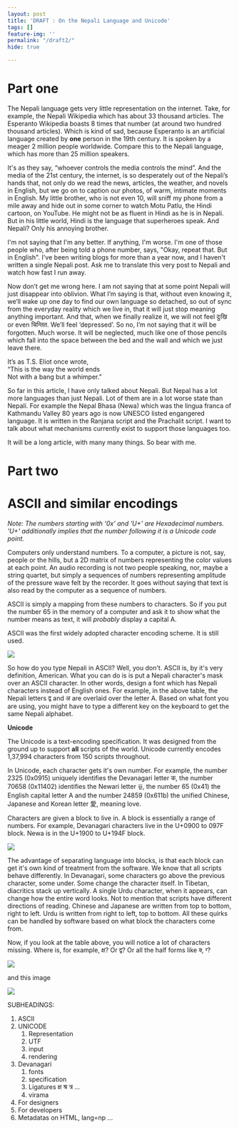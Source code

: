 ```yaml
---
layout: post
title: 'DRAFT : On the Nepali Language and Unicode'
tags: []
feature-img: ''
permalink: "/draft2/"
hide: true

---
```

# Part one

The Nepali language gets very little representation on the internet. Take, for example, the Nepali Wikipedia which has about 33 thousand articles. The Esperanto Wikipedia boasts 8 times that number (at around two hundred thousand articles). Which is kind of sad, because Esperanto is an artificial language created by **one** person in the 19th century. It is spoken by a meager 2 million people worldwide. Compare this to the Nepali language, which has more than 25 million speakers.

It's as they say, “whoever controls the media controls the mind”. And the media of the 21st century, the internet, is so desperately out of the Nepali’s hands that, not only do we read the news, articles, the weather, and novels in English, but we go on to caption our photos, of warm, intimate moments in English. My little brother, who is not even 10, will sniff my phone from a mile away and hide out in some corner to watch Motu Patlu, the Hindi cartoon, on YouTube. He might not be as fluent in Hindi as he is in Nepali. But in his little world, Hindi is the language that superheroes speak. And Nepali? Only his annoying brother.

I'm not saying that I'm any better. If anything, I'm worse. I'm one of those people who, after being told a phone number, says, "Okay, repeat that. But in English". I've been writing blogs for more than a year now, and I haven't written a single Nepali post. Ask me to translate this very post to Nepali and watch how fast I run away.

Now don’t get me wrong here. I am not saying that at some point Nepali will just disappear into oblivion. What I’m saying is that, without even knowing it, we’ll wake up one day to find our own language so detached, so out of sync from the everyday reality which we live in, that it will just stop meaning anything important. And that, when we finally realize it, we will not feel दुःखि or even चिन्तित. We’ll feel ‘depressed’. So no, I’m not saying that it will be forgotten. Much worse. It will be neglected, much like one of those pencils which fall into the space between the bed and the wall and which we just leave there.

It’s as T.S. Eliot once wrote,  
“This is the way the world ends  
Not with a bang but a whimper.”

So far in this article, I have only talked about Nepali. But Nepal has a lot more languages than just Nepali. Lot of them are in a lot worse state than Nepali. For example the Nepal Bhasa (Newa) which was the lingua franca of Kathmandu Valley 80 years ago is now UNESCO listed engangered language. It is written in the Ranjana script and the Prachalit script. I want to talk about what mechanisms currently exist to support those languages too. 

It will be a long article, with many many things. So bear with me.

# Part two

# ASCII and similar encodings

_Note: The numbers starting with ‘0x’ and 'U+' are Hexadecimal numbers. 'U+' additionally implies that the number following it is a Unicode code point._

Computers only understand numbers. To a computer, a picture is not, say, people or the hills, but a 2D matrix of numbers representing the color values at each point. An audio recording is not two people speaking, nor, maybe a string quartet, but simply a sequences of numbers representing amplitude of the pressure wave felt by the recorder. It goes without saying that text is also read by the computer as a sequence of numbers.

ASCII is simply a mapping from these numbers to characters. So if you put the number 65 in the memory of a computer and ask it to show what the number means as text, it will _probably_ display a capital A.

ASCII was the first widely adopted character encoding scheme. It is still used. 

![](https://nirav.com.np/assets/img/2019-06-16-180457_1366x768_scrot.png)

So how do you type Nepali in ASCII? Well, you don't. ASCII is, by it's very definition, American. What you can do is is put a Nepali character's mask over an ASCII character. In other words, design a font which has Nepali characters instead of English ones. For example, in the above table, the Nepali letters द्व and अ are overlaid over the letter A. Based on what font you are using, you might have to type a different key on the keyboard to get the same Nepali alphabet. 

**Unicode**

The Unicode is a text-encoding specification. It was designed from the ground up to support **all** scripts of the world. Unicode currently encodes 1,37,994 characters from 150 scripts throughout. 

In Unicode, each character gets it's own number. For example, the number 2325 (0x0915) uniquely identifies the Devanagari letter क, the number 70658 (0x11402) identifies the Newari letter 𑐂, the number 65 (0x41) the English capital letter A and the number 24859 (0x611b) the unified Chinese, Japanese and Korean letter 愛, meaning love. 

Characters are given a block to live in. A block is essentially a range of numbers. For example, Devanagari characters live in the U+0900 to 097F block. Newa is in the U+1900 to U+194F block. 

![](https://nirav.com.np/assets/img/2019-06-16-175754_1366x768_scrot.png)

The advantage of separating language into blocks, is that each block can get it's own kind of treatment from the software. We know that all scripts behave differently. In Devanagari, some characters go above the previous character, some under. Some change the character itself. In Tibetan, diacritics stack up vertically. A single Urdu character, when it appears, can change how the entire word looks. Not to mention that scripts have different directions of reading. Chinese and Japanese are written from top to bottom, right to left. Urdu is written from right to left, top to bottom. All these quirks can be handled by software based on what block the characters come from.

Now, if you look at the table above, you will notice a lot of characters missing. Where is, for example, क्ष? Or द्व? Or all the half forms like क्‍, ग्‍? 

![](https://nirav.com.np/assets/img/2019-06-16-174910_1366x768_scrot.png)

and this image

![](https://nirav.com.np/assets/img/2019-06-17-090949_1366x768_scrot.png)

SUBHEADINGS:

1. ASCII
2. UNICODE
   1. Representation
   2. UTF
   3. input
   4. rendering
3. Devanagari
   1. fonts
   2. specification
   3. Ligatures क्ष श्र त्र ...
   4. virama
4. For designers
5. For developers
6. Metadatas on HTML, lang=np ...